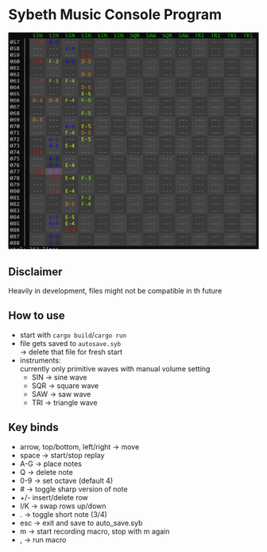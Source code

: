 # Sybeth Music Console Program

![](editor.png)

## Disclaimer
Heavily in development, files might not be compatible in th future

## How to use
- start with `cargo build`/`cargo run`
- file gets saved to `autosave.syb` <br>
-> delete that file for fresh start
- instruments:<br>
    currently only primitive waves with manual volume setting
  - SIN -> sine wave
  - SQR -> square wave
  - SAW -> saw wave
  - TRI -> triangle wave
  

## Key binds
- arrow, top/bottom, left/right -> move
- space -> start/stop replay
- A-G -> place notes
- Q -> delete note
- 0-9 -> set octave (default 4)
- \# -> toggle sharp version of note
- +/- insert/delete row
- I/K -> swap rows up/down
- . -> toggle short note (3/4) 
- esc -> exit and save to auto_save.syb
- m -> start recording macro, stop with m again
- , -> run macro